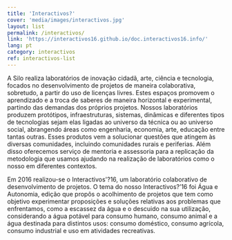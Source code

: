 ```yaml
---
title: 'Interactivos?'
cover: 'media/images/interactivos.jpg'
layout: list
permalink: /interactivos/
link: 'https://interactivos16.github.io/doc.interactivos16.info/'
lang: pt
category: interactivos
ref: interactivos-list
---
```


A Silo realiza laboratórios de inovação cidadã, arte, ciência e tecnologia, focados no desenvolvimento de projetos de maneira colaborativa, sobretudo, a partir do uso de licenças livres. Estes espaços promovem o aprendizado e a troca de saberes de maneira horizontal e experimental, partindo das demandas dos próprios projetos. Nossos laboratórios produzem protótipos, infraestruturas, sistemas, dinâmicas e diferentes tipos de tecnologias sejam elas ligadas ao universo da técnica ou ao universo social, abrangendo áreas como engenharia, economia, arte, educação entre tantas outras. Esses produtos vem a solucionar questões que atingem às diversas comunidades, incluindo comunidades rurais e periferias. Além disso oferecemos serviço de mentoria e assessoria para a replicação da metodologia que usamos ajudando na realização de laboratórios como o nosso em diferentes contextos.

Em 2016 realizou-se o Interactivos'?16, um laboratório colaborativo de desenvolvimento de projetos. O tema do nosso Interactivos?’16 foi Água e Autonomia, edição que propôs o acolhimento de projetos que tem como objetivo experimentar proposições e soluções relativas aos problemas que enfrentamos, como a escassez da água e o descuido na sua utilização, considerando a água potável para consumo humano, consumo animal e a água destinada para distintos usos: consumo doméstico, consumo agrícola, consumo industrial e uso em atividades recreativas.
